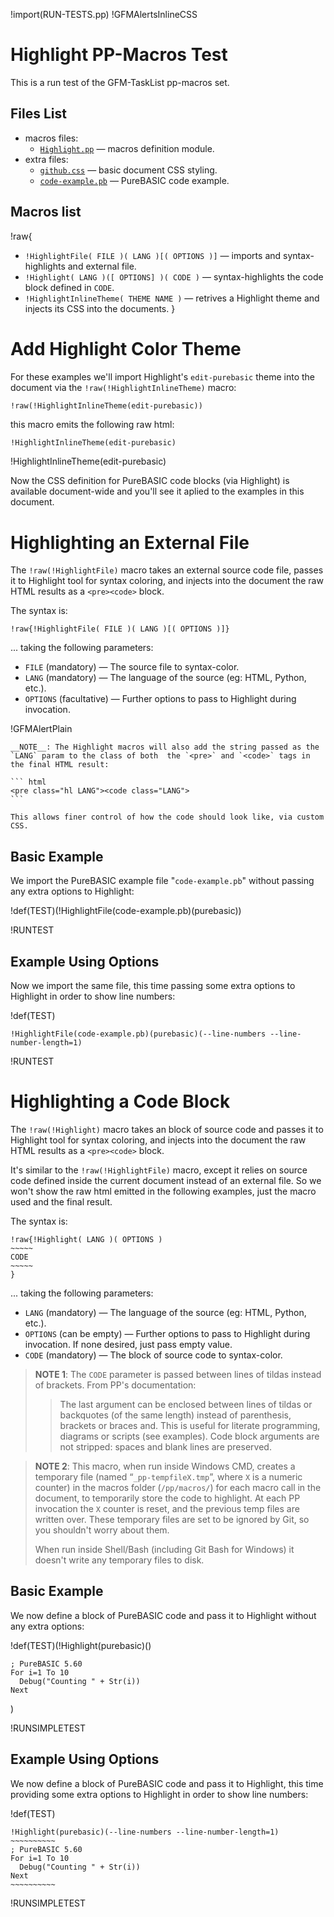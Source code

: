 !import(RUN-TESTS.pp)
!GFMAlertsInlineCSS

# Highlight PP-Macros Test

This is a run test of the GFM-TaskList pp-macros set.

## Files List

- macros files:
    + [`Highlight.pp`](../macros/Highlight.pp) — macros definition module.
- extra files:
    + [`github.css`](./github.css) — basic document CSS styling.
    + [`code-example.pb`](./code-example.pb) — PureBASIC code example.

## Macros list

!raw{
-   `!HighlightFile( FILE )( LANG )[( OPTIONS )]` — imports and syntax-highlights and external file.
-   `!Highlight( LANG )([ OPTIONS] )( CODE )` — syntax-highlights the code block defined in `CODE`.
-   `!HighlightInlineTheme( THEME NAME )` — retrives a Highlight theme and injects its CSS into the documents.
}

# Add Highlight Color Theme

For these examples we'll import Highlight's `edit-purebasic` theme into the document via the `!raw(!HighlightInlineTheme)` macro:

```
!raw(!HighlightInlineTheme(edit-purebasic))
```

this macro emits the following raw html:

``` html
!HighlightInlineTheme(edit-purebasic)
```

!HighlightInlineTheme(edit-purebasic)

Now the CSS definition for PureBASIC code blocks (via Highlight) is available document-wide and you'll see it aplied to the examples in this document.

# Highlighting an External File

The `!raw(!HighlightFile)` macro takes an external source code file, passes it to Highlight tool for syntax coloring, and injects into the document the raw HTML results as a `<pre><code>` block.

The syntax is:

    !raw{!HighlightFile( FILE )( LANG )[( OPTIONS )]}

... taking the following parameters:

- `FILE` (mandatory) — The source file to syntax-color.
- `LANG` (mandatory) — The language of the source (eg: HTML, Python, etc.).
- `OPTIONS` (facultative) — Further options to pass to Highlight during invocation.

!GFMAlertPlain
~~~~~~~~~~~~~~~~~~~~~~~~~~~~~~~~~~~~~~~~~~~~~~~~~~~~~~~~~~~~~~~~~~~~~~~~
__NOTE__: The Highlight macros will also add the string passed as the `LANG` param to the class of both  the `<pre>` and `<code>` tags in the final HTML result:

``` html
<pre class="hl LANG"><code class="LANG">
```

This allows finer control of how the code should look like, via custom CSS.
~~~~~~~~~~~~~~~~~~~~~~~~~~~~~~~~~~~~~~~~~~~~~~~~~~~~~~~~~~~~~~~~~~~~~~~~


## Basic Example

We import the PureBASIC example file "`code-example.pb`" without passing any extra options to Highlight:

!def(TEST)(!HighlightFile(code-example.pb)(purebasic))

!RUNTEST

## Example Using Options

Now we import the same file, this time passing some extra options to Highlight in order to show line numbers:

!def(TEST)
~~~~~~~~~~~~~~~~~~~~~~~~~~~~~~~~~~~~~~~~~~~~~~~~~~~~~~~~~~~~~~~~~~~~~~~~~~~~~~
!HighlightFile(code-example.pb)(purebasic)(--line-numbers --line-number-length=1)
~~~~~~~~~~~~~~~~~~~~~~~~~~~~~~~~~~~~~~~~~~~~~~~~~~~~~~~~~~~~~~~~~~~~~~~~~~~~~~


!RUNTEST

# Highlighting a Code Block

The `!raw(!Highlight)` macro takes an block of source code and passes it to Highlight tool for syntax coloring, and injects into the document the raw HTML results as a `<pre><code>` block.

It's similar to the `!raw(!HighlightFile)` macro, except it relies on source code defined inside the current document instead of an external file. So we won't show the raw html emitted in the following examples, just the macro used and the final result.

The syntax is:

    !raw{!Highlight( LANG )( OPTIONS )
    ~~~~~
    CODE
    ~~~~~
    }

... taking the following parameters:

- `LANG` (mandatory) — The language of the source (eg: HTML, Python, etc.).
- `OPTIONS` (can be empty) — Further options to pass to Highlight during invocation. If none desired, just pass empty value.
- `CODE` (mandatory) — The block of source code to syntax-color.

> __NOTE 1__: The `CODE` parameter is passed between lines of tildas instead of brackets. From PP's documentation:
> 
> > The last argument can be enclosed between lines of tildas or backquotes (of the same length) instead of parenthesis, brackets or braces and. This is useful for literate programming, diagrams or scripts (see examples). Code block arguments are not stripped: spaces and blank lines are preserved.

<!-- -->

> **NOTE 2**: This macro, when run inside Windows CMD, creates a temporary file (named “`_pp-tempfileX.tmp`”, where `X` is a numeric counter) in the macros folder (`/pp/macros/`) for each macro call in the document, to temporarily store the code to highlight. At each PP invocation the `X` counter is reset, and the previous temp files are written over. These temporary files are set to be ignored by Git, so you shouldn't worry about them.
> 
> When run inside Shell/Bash (including Git Bash for Windows) it doesn't write any temporary files to disk.

## Basic Example

We now define a block of PureBASIC code and pass it to Highlight without any extra options:


!def(TEST)(!Highlight(purebasic)()
~~~~~~~~~~
; PureBASIC 5.60
For i=1 To 10
  Debug("Counting " + Str(i))
Next
~~~~~~~~~~
)

!RUNSIMPLETEST

## Example Using Options

We now define a block of PureBASIC code and pass it to Highlight, this time providing some extra options to Highlight in order to show line numbers:


!def(TEST)
~~~~~~~~~~~~~~~~~~~~~~~~~~~~~~~~~~~~~~~~~~~~~~~~~~~~~~~~~~~~~~~~~~~~~~~~~~~~~~
!Highlight(purebasic)(--line-numbers --line-number-length=1)
~~~~~~~~~~
; PureBASIC 5.60
For i=1 To 10
  Debug("Counting " + Str(i))
Next
~~~~~~~~~~
~~~~~~~~~~~~~~~~~~~~~~~~~~~~~~~~~~~~~~~~~~~~~~~~~~~~~~~~~~~~~~~~~~~~~~~~~~~~~~

!RUNSIMPLETEST


